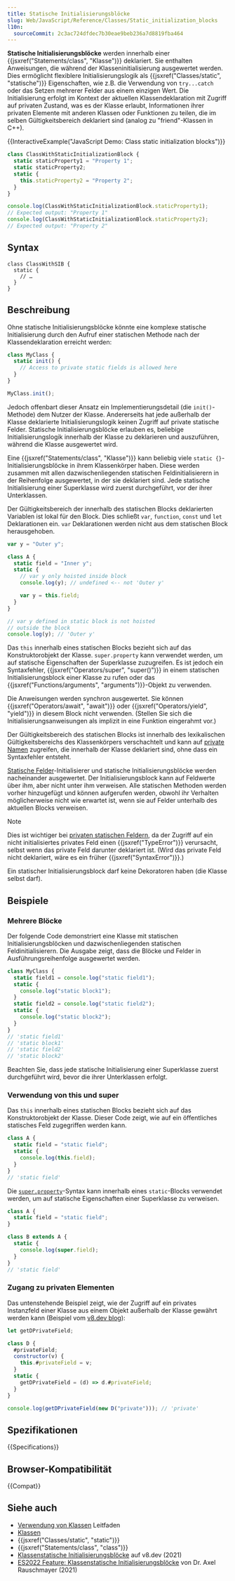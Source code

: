 ```yaml
---
title: Statische Initialisierungsblöcke
slug: Web/JavaScript/Reference/Classes/Static_initialization_blocks
l10n:
  sourceCommit: 2c3ac724dfdec7b30eae9beb236a7d8819fba464
---
```


**Statische Initialisierungsblöcke** werden innerhalb einer {{jsxref("Statements/class", "Klasse")}} deklariert. Sie enthalten Anweisungen, die während der Klasseninitialisierung ausgewertet werden. Dies ermöglicht flexiblere Initialisierungslogik als {{jsxref("Classes/static", "statische")}} Eigenschaften, wie z.B. die Verwendung von `try...catch` oder das Setzen mehrerer Felder aus einem einzigen Wert. Die Initialisierung erfolgt im Kontext der aktuellen Klassendeklaration mit Zugriff auf privaten Zustand, was es der Klasse erlaubt, Informationen ihrer privaten Elemente mit anderen Klassen oder Funktionen zu teilen, die im selben Gültigkeitsbereich deklariert sind (analog zu "friend"-Klassen in C++).

{{InteractiveExample("JavaScript Demo: Class static initialization blocks")}}

```js interactive-example
class ClassWithStaticInitializationBlock {
  static staticProperty1 = "Property 1";
  static staticProperty2;
  static {
    this.staticProperty2 = "Property 2";
  }
}

console.log(ClassWithStaticInitializationBlock.staticProperty1);
// Expected output: "Property 1"
console.log(ClassWithStaticInitializationBlock.staticProperty2);
// Expected output: "Property 2"
```

## Syntax

```js-nolint
class ClassWithSIB {
  static {
    // …
  }
}
```

## Beschreibung

Ohne statische Initialisierungsblöcke könnte eine komplexe statische Initialisierung durch den Aufruf einer statischen Methode nach der Klassendeklaration erreicht werden:

```js
class MyClass {
  static init() {
    // Access to private static fields is allowed here
  }
}

MyClass.init();
```

Jedoch offenbart dieser Ansatz ein Implementierungsdetail (die `init()`-Methode) dem Nutzer der Klasse. Andererseits hat jede außerhalb der Klasse deklarierte Initialisierungslogik keinen Zugriff auf private statische Felder. Statische Initialisierungsblöcke erlauben es, beliebige Initialisierungslogik innerhalb der Klasse zu deklarieren und auszuführen, während die Klasse ausgewertet wird.

Eine {{jsxref("Statements/class", "Klasse")}} kann beliebig viele `static {}`-Initialisierungsblöcke in ihrem Klassenkörper haben.
Diese werden zusammen mit allen dazwischenliegenden statischen Feldinitialisierern in der Reihenfolge ausgewertet, in der sie deklariert sind.
Jede statische Initialisierung einer Superklasse wird zuerst durchgeführt, vor der ihrer Unterklassen.

Der Gültigkeitsbereich der innerhalb des statischen Blocks deklarierten Variablen ist lokal für den Block. Dies schließt `var`, `function`, `const` und `let` Deklarationen ein. `var` Deklarationen werden nicht aus dem statischen Block herausgehoben.

```js
var y = "Outer y";

class A {
  static field = "Inner y";
  static {
    // var y only hoisted inside block
    console.log(y); // undefined <-- not 'Outer y'

    var y = this.field;
  }
}

// var y defined in static block is not hoisted
// outside the block
console.log(y); // 'Outer y'
```

Das `this` innerhalb eines statischen Blocks bezieht sich auf das Konstruktorobjekt der Klasse.
`super.property` kann verwendet werden, um auf statische Eigenschaften der Superklasse zuzugreifen.
Es ist jedoch ein Syntaxfehler, {{jsxref("Operators/super", "super()")}} in einem statischen Initialisierungsblock einer Klasse zu rufen oder das {{jsxref("Functions/arguments", "arguments")}}-Objekt zu verwenden.

Die Anweisungen werden synchron ausgewertet. Sie können {{jsxref("Operators/await", "await")}} oder {{jsxref("Operators/yield", "yield")}} in diesem Block nicht verwenden. (Stellen Sie sich die Initialisierungsanweisungen als implizit in eine Funktion eingerahmt vor.)

Der Gültigkeitsbereich des statischen Blocks ist innerhalb des lexikalischen Gültigkeitsbereichs des Klassenkörpers verschachtelt und kann auf [private Namen](/de/docs/Web/JavaScript/Reference/Classes/Private_elements) zugreifen, die innerhalb der Klasse deklariert sind, ohne dass ein Syntaxfehler entsteht.

[Statische Felder](/de/docs/Web/JavaScript/Reference/Classes/static)-Initialisierer und statische Initialisierungsblöcke werden nacheinander ausgewertet. Der Initialisierungsblock kann auf Feldwerte über ihm, aber nicht unter ihm verweisen. Alle statischen Methoden werden vorher hinzugefügt und können aufgerufen werden, obwohl ihr Verhalten möglicherweise nicht wie erwartet ist, wenn sie auf Felder unterhalb des aktuellen Blocks verweisen.

> [!NOTE]
> Dies ist wichtiger bei [privaten statischen Feldern](/de/docs/Web/JavaScript/Reference/Classes/Private_elements), da der Zugriff auf ein nicht initialisiertes privates Feld einen {{jsxref("TypeError")}} verursacht, selbst wenn das private Feld darunter deklariert ist. (Wird das private Feld nicht deklariert, wäre es ein früher {{jsxref("SyntaxError")}}.)

Ein statischer Initialisierungsblock darf keine Dekoratoren haben (die Klasse selbst darf).

## Beispiele

### Mehrere Blöcke

Der folgende Code demonstriert eine Klasse mit statischen Initialisierungsblöcken und dazwischenliegenden statischen Feldinitialisierern.
Die Ausgabe zeigt, dass die Blöcke und Felder in Ausführungsreihenfolge ausgewertet werden.

```js
class MyClass {
  static field1 = console.log("static field1");
  static {
    console.log("static block1");
  }
  static field2 = console.log("static field2");
  static {
    console.log("static block2");
  }
}
// 'static field1'
// 'static block1'
// 'static field2'
// 'static block2'
```

Beachten Sie, dass jede statische Initialisierung einer Superklasse zuerst durchgeführt wird, bevor die ihrer Unterklassen erfolgt.

### Verwendung von this und super

Das `this` innerhalb eines statischen Blocks bezieht sich auf das Konstruktorobjekt der Klasse.
Dieser Code zeigt, wie auf ein öffentliches statisches Feld zugegriffen werden kann.

```js
class A {
  static field = "static field";
  static {
    console.log(this.field);
  }
}
// 'static field'
```

Die [`super.property`](/de/docs/Web/JavaScript/Reference/Operators/super)-Syntax kann innerhalb eines `static`-Blocks verwendet werden, um auf statische Eigenschaften einer Superklasse zu verweisen.

```js
class A {
  static field = "static field";
}

class B extends A {
  static {
    console.log(super.field);
  }
}
// 'static field'
```

### Zugang zu privaten Elementen

Das untenstehende Beispiel zeigt, wie der Zugriff auf ein privates Instanzfeld einer Klasse aus einem Objekt außerhalb der Klasse gewährt werden kann (Beispiel vom [v8.dev blog](https://v8.dev/features/class-static-initializer-blocks#access-to-private-fields)):

```js
let getDPrivateField;

class D {
  #privateField;
  constructor(v) {
    this.#privateField = v;
  }
  static {
    getDPrivateField = (d) => d.#privateField;
  }
}

console.log(getDPrivateField(new D("private"))); // 'private'
```

## Spezifikationen

{{Specifications}}

## Browser-Kompatibilität

{{Compat}}

## Siehe auch

- [Verwendung von Klassen](/de/docs/Web/JavaScript/Guide/Using_classes) Leitfaden
- [Klassen](/de/docs/Web/JavaScript/Reference/Classes)
- {{jsxref("Classes/static", "static")}}
- {{jsxref("Statements/class", "class")}}
- [Klassenstatische Initialisierungsblöcke](https://v8.dev/features/class-static-initializer-blocks) auf v8.dev (2021)
- [ES2022 Feature: Klassenstatische Initialisierungsblöcke](https://2ality.com/2021/09/class-static-block.html) von Dr. Axel Rauschmayer (2021)
